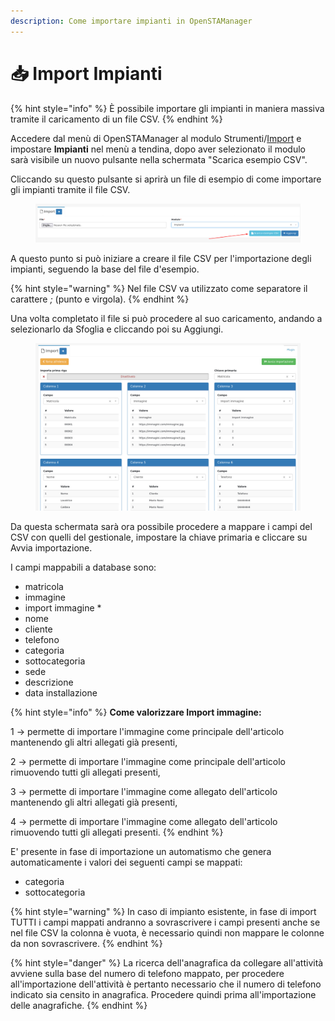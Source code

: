 ```yaml
---
description: Come importare impianti in OpenSTAManager
---
```


# 📥 Import Impianti

{% hint style="info" %}
È possibile importare gli impianti in maniera massiva tramite il caricamento di un file CSV.
{% endhint %}

Accedere dal menù di OpenSTAManager al modulo Strumenti/[Import](./) e impostare **Impianti** nel menù a tendina, dopo aver selezionato il modulo sarà visibile un nuovo pulsante nella schermata "Scarica esempio CSV".

Cliccando su questo pulsante si aprirà un file di esempio di come importare gli impianti tramite il file CSV.

<figure><img src="../../../../.gitbook/assets/immagine (1) (1) (1).png" alt=""><figcaption></figcaption></figure>

A questo punto si può iniziare a creare il file CSV per l'importazione degli impianti, seguendo la base del file d'esempio.

{% hint style="warning" %}
Nel file CSV va utilizzato come separatore il carattere _;_ (punto e virgola).
{% endhint %}

Una volta completato il file si può procedere al suo caricamento, andando a selezionarlo da Sfoglia e cliccando poi su Aggiungi.

<figure><img src="../../../../.gitbook/assets/immagine (2) (1) (1).png" alt=""><figcaption></figcaption></figure>

Da questa schermata sarà ora possibile procedere a mappare i campi del CSV con quelli del gestionale, impostare la chiave primaria e cliccare su Avvia importazione.

I campi mappabili a database sono:

* matricola
* immagine
* import immagine \*
* nome
* cliente
* telefono
* categoria
* sottocategoria
* sede
* descrizione
* data installazione

{% hint style="info" %}
**Come valorizzare Import immagine:**

1 -> permette di importare l'immagine come principale dell'articolo mantenendo gli altri allegati già presenti,

2 -> permette di importare l'immagine come principale dell'articolo rimuovendo tutti gli allegati presenti,

3 -> permette di importare l'immagine come allegato dell'articolo mantenendo gli altri allegati già presenti,

4 -> permette di importare l'immagine come allegato dell'articolo rimuovendo tutti gli allegati presenti.
{% endhint %}

E' presente in fase di importazione un automatismo che genera automaticamente i valori dei seguenti campi se mappati:

* categoria
* sottocategoria

{% hint style="warning" %}
In caso di impianto esistente, in fase di import TUTTI i campi mappati andranno a sovrascrivere i campi presenti anche se nel file CSV la colonna è vuota, è necessario quindi non mappare le colonne da non sovrascrivere.
{% endhint %}

{% hint style="danger" %}
La ricerca dell'anagrafica da collegare all'attività avviene sulla base del numero di telefono mappato, per procedere all'importazione dell'attività è pertanto necessario che il numero di telefono indicato sia censito in anagrafica. Procedere quindi prima all'importazione delle anagrafiche.
{% endhint %}

